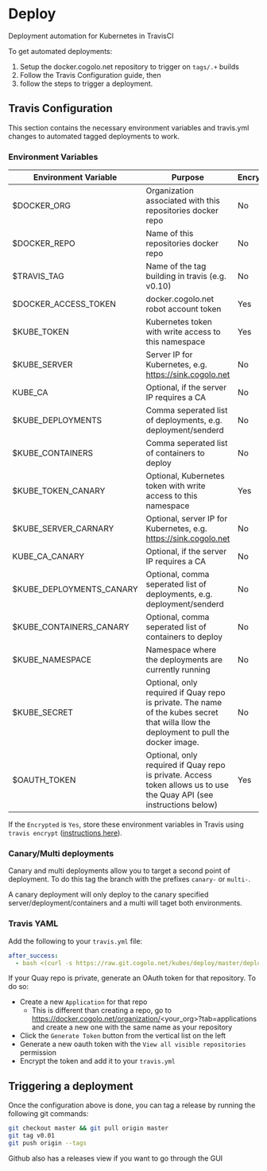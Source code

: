 # Deploy

Deployment automation for Kubernetes in TravisCI

To get automated deployments:

1. Setup the docker.cogolo.net repository to trigger on `tags/.+` builds
1. Follow the Travis Configuration guide, then
1. follow the steps to trigger a deployment.

## Travis Configuration

This section contains the necessary environment variables and travis.yml changes to
automated tagged deployments to work.

### Environment Variables

| Environment Variable  | Purpose | Encrypted |
| ------------- | ------------- | -------------- |
| $DOCKER_ORG  | Organization associated with this repositories docker repo | No |
| $DOCKER_REPO  | Name of this repositories docker repo  | No |
| $TRAVIS_TAG | Name of the tag building in travis (e.g. v0.10) | No |
| $DOCKER_ACCESS_TOKEN | docker.cogolo.net robot account token | Yes |
| $KUBE_TOKEN | Kubernetes token with write access to this namespace | Yes |
| $KUBE_SERVER | Server IP for Kubernetes, e.g. https://sink.cogolo.net | No |
| KUBE_CA | Optional, if the server IP requires a CA | No |
| $KUBE_DEPLOYMENTS | Comma seperated list of deployments, e.g. deployment/senderd | No |
| $KUBE_CONTAINERS | Comma seperated list of containers to deploy | No |
| $KUBE_TOKEN_CANARY | Optional, Kubernetes token with write access to this namespace | Yes |
| $KUBE_SERVER_CARNARY | Optional, server IP for Kubernetes, e.g. https://sink.cogolo.net | No |
| KUBE_CA_CANARY | Optional, if the server IP requires a CA | No |
| $KUBE_DEPLOYMENTS_CANARY | Optional, comma seperated list of deployments, e.g. deployment/senderd | No |
| $KUBE_CONTAINERS_CANARY | Optional, comma seperated list of containers to deploy | No |
| $KUBE_NAMESPACE | Namespace where the deployments are currently running | No |
| $KUBE_SECRET | Optional, only required if Quay repo is private. The name of the kubes secret that willa llow the deployment to pull the docker image. | No |
| $OAUTH_TOKEN | Optional, only required if Quay repo is private. Access token allows us to use the Quay API (see instructions below) | Yes |

If the `Encrypted` is `Yes`, store these environment variables in Travis using `travis encrypt` ([instructions here](https://git.cogolo.net/platform/wiki/wiki/Travis#usage)).

### Canary/Multi deployments

Canary and multi deployments allow you to target a second point of deployment. To do this tag the branch with the prefixes
`canary-` or `multi-`.

A canary deployment will only deploy to the canary specified server/deployment/containers and a multi will taget
both environments.

### Travis YAML

Add the following to your `travis.yml` file:

```yml
after_success:
  - bash <(curl -s https://raw.git.cogolo.net/kubes/deploy/master/deploy.sh)
```

If your Quay repo is private, generate an OAuth token for that repository. To do so:

- Create a new `Application` for that repo
  - This is different than creating a repo, go to https://docker.cogolo.net/organization/<your_org>?tab=applications and create a new one with the same name as your repository
- Click the `Generate Token` button from the vertical list on the left
- Generate a new oauth token with the `View all visible repositories` permission
- Encrypt the token and add it to your `travis.yml`

## Triggering a deployment

Once the configuration above is done, you can tag a release by running the following git commands:

```bash
git checkout master && git pull origin master
git tag v0.01
git push origin --tags
```

Github also has a releases view if you want to go through the GUI

